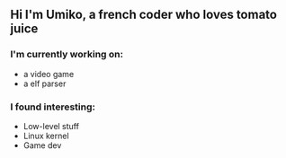## Hi I'm Umiko, a french coder who loves tomato juice

### I'm currently working on:
- a video game
- a elf parser

### I found interesting:
- Low-level stuff
- Linux kernel
- Game dev
